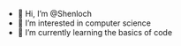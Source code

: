 - 👋 Hi, I’m @Shenloch
- 👀 I’m interested in computer science
- 🌱 I’m currently learning the basics of code 

<!---
Shenloch/Shenloch is a ✨ special ✨ repository because its `README.md` (this file) appears on your GitHub profile.
You can click the Preview link to take a look at your changes.
--->

